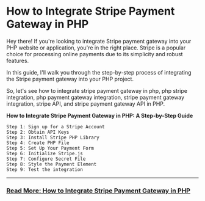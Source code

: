 # How to Integrate Stripe Payment Gateway in PHP

Hey there! If you're looking to integrate Stripe payment gateway into your PHP website or application, you're in the right place. Stripe is a popular choice for processing online payments due to its simplicity and robust features.

In this guide, I'll walk you through the step-by-step process of integrating the Stripe payment gateway into your PHP project.

So, let's see how to integrate stripe payment gateway in php, php stripe integration, php payment gateway integration, stripe payment gateway integration, stripe API, and stripe payment gateway API in PHP.

**How to Integrate Stripe Payment Gateway in PHP: A Step-by-Step Guide**

```
Step 1: Sign up for a Stripe Account
Step 2: Obtain API Keys
Step 3: Install Stripe PHP Library
Step 4: Create PHP File
Step 5: Set Up Your Payment Form
Step 6: Initialize Stripe.js
Step 7: Configure Secret File
Step 8: Style the Payment Element
Step 9: Test the integration
```

---

### **[Read More: How to Integrate Stripe Payment Gateway in PHP](https://techsolutionstuff.com/post/how-to-integrate-stripe-payment-gateway-in-php)**
